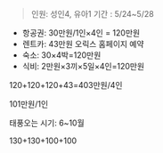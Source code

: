 > 인원: 성인4, 유아1
> 기간 : 5/24~5/28
- 항공권: 30만원/1인×4인 = 120만원
- 렌트카: 43만원 오릭스 홈페이지 예약
- 숙소: 30×4박=120만원
- 식비: 2만원×3끼×5일×4인=120만원

120+120+120+43=403만원/4인

101만원/1인

태풍오는 시기: 6~10월

130+130+100+100